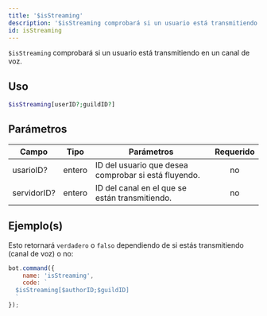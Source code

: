 ```yaml
---
title: '$isStreaming'
description: '$isStreaming comprobará si un usuario está transmitiendo en un canal de voz.'
id: isStreaming
---
```


`$isStreaming` comprobará si un usuario está transmitiendo en un canal de voz.

## Uso

```php
$isStreaming[userID?;guildID?]
```

## Parámetros

| Campo       | Tipo   | Parámetros                                           | Requerido |
| ----------- | ------ | ---------------------------------------------------- |:---------:|
| usarioID?   | entero | ID del usuario que desea comprobar si está fluyendo. |    no     |
| servidorID? | entero | ID del canal en el que se están transmitiendo.       |    no     |

## Ejemplo(s)

Esto retornará `verdadero` o `falso` dependiendo de si estás transmitiendo (canal de voz) o no:

```javascript
bot.command({
    name: 'isStreaming',
    code: `
  $isStreaming[$authorID;$guildID]
  `
});
```
